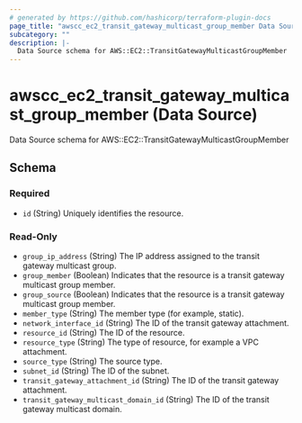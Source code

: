 ```yaml
---
# generated by https://github.com/hashicorp/terraform-plugin-docs
page_title: "awscc_ec2_transit_gateway_multicast_group_member Data Source - terraform-provider-awscc"
subcategory: ""
description: |-
  Data Source schema for AWS::EC2::TransitGatewayMulticastGroupMember
---
```


# awscc_ec2_transit_gateway_multicast_group_member (Data Source)

Data Source schema for AWS::EC2::TransitGatewayMulticastGroupMember



<!-- schema generated by tfplugindocs -->
## Schema

### Required

- `id` (String) Uniquely identifies the resource.

### Read-Only

- `group_ip_address` (String) The IP address assigned to the transit gateway multicast group.
- `group_member` (Boolean) Indicates that the resource is a transit gateway multicast group member.
- `group_source` (Boolean) Indicates that the resource is a transit gateway multicast group member.
- `member_type` (String) The member type (for example, static).
- `network_interface_id` (String) The ID of the transit gateway attachment.
- `resource_id` (String) The ID of the resource.
- `resource_type` (String) The type of resource, for example a VPC attachment.
- `source_type` (String) The source type.
- `subnet_id` (String) The ID of the subnet.
- `transit_gateway_attachment_id` (String) The ID of the transit gateway attachment.
- `transit_gateway_multicast_domain_id` (String) The ID of the transit gateway multicast domain.
